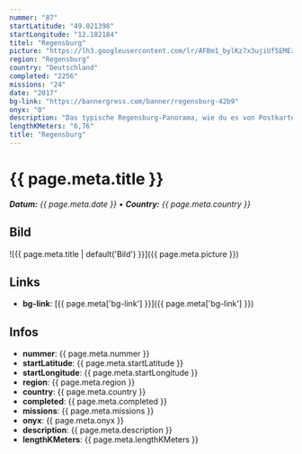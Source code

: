 ```yaml
---
nummer: "87"
startLatitude: "49.021398"
startLongitude: "12.102184"
titel: "Regensburg"
picture: "https://lh3.googleusercontent.com/lr/AFBm1_bylKz7x3ujiUf5EMEzjX2m3zltG2drTSzbiZgrkRjrGJc6K29QGlmA5qRpJKdP_y68KumPye9kzdxASVwdHr_wil-g_kBYfja2FUUPSuIwHDhzwbCg1hrh7DULfXvzpMVTA7lmAfiY2lEvRpiydF567UPXQHD8u_qaxfNo8lMHZLgo5rQustX81bx7jl6heHkjiVi1dxGRtWB6mwyA7OxS-tiu5l4jsqUE1bEIVDSJtNpArQHEvc9ZHBIKoRsuIqjUVlXKw851OI_eQsJAo_YfZfiv2KgPMaqyOlS4IwPyfRuFvAid_gdrQ4nSaUxedCFX7I4sAX1Y59qXqagTdSBn-MaJuD_kfnJYuNCsEFT7MBeVaQ7UailG_3CVK8a7hS_68yPMfETs9ZqnakUz8fompPw_9zNJ8KHfB8XRXjopiVKiF1m53IAL7nZeCIftNux472xQRZYS1R719kaQsJf8fdCfyOapbK-XEbmbJfCb048Dq0mgaiRN0mintX2T9mmYEbwW6FzEOq6h3C1uzv4wtxxjLoK17dLXANQpvsuz5MzJV1Qhq_hxDbvsW1UKxSvQATFyg1DNnPj6lgRt2Dd6xYcFBlVOVxSt-H4bjXBkRowmApATiXMMedttYZ1xOK-rcYYXMk8JRTQEa9XHgzDChbt9cfX_33GvyMEtycQAKHDH1qcTjxgHqL1OA7khE110iiWSjcPd4LgUA0nwlBKymf6nlU85GbpwWiTBUHp3Uy9_fDSCOsgK6TOBQzcw-Z2WMeiviW-OlTx4uwaWWjQykljR7AsVkTnGONL4WvhL93xVXzhUDXbb7xcQ7uXxU5exc7X66MCAQq0ZzpICEsKbyHk99d4oeJZx"
region: "Regensburg"
country: "Deutschland"
completed: "2256"
missions: "24"
date: "2017"
bg-link: "https://bannergress.com/banner/regensburg-42b9"
onyx: "0"
description: "Das typische Regensburg-Panorama, wie du es von Postkarten kennst - jetzt für deine Missionssammlung! \nThe typical panorama of Ratisbona as you love it! Now for your mission-collection!"
lengthKMeters: "6,76"
title: "Regensburg"
---
```


# {{ page.meta.title }}
_**Datum:** {{ page.meta.date }} • **Country:** {{ page.meta.country }}_

## Bild
![{{ page.meta.title | default('Bild') }}]({{ page.meta.picture }})

## Links
- **bg-link**: [{{ page.meta['bg-link'] }}]({{ page.meta['bg-link'] }})

## Infos
- **nummer**: {{ page.meta.nummer }}
- **startLatitude**: {{ page.meta.startLatitude }}
- **startLongitude**: {{ page.meta.startLongitude }}
- **region**: {{ page.meta.region }}
- **country**: {{ page.meta.country }}
- **completed**: {{ page.meta.completed }}
- **missions**: {{ page.meta.missions }}
- **onyx**: {{ page.meta.onyx }}
- **description**: {{ page.meta.description }}
- **lengthKMeters**: {{ page.meta.lengthKMeters }}

